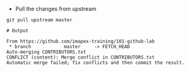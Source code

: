 
* Pull the changes from upstream

```
git pull upstream master
```
```
# Output

From https://github.com/imapex-training/101-github-lab
 * branch            master     -> FETCH_HEAD
Auto-merging CONTRIBUTORS.txt
CONFLICT (content): Merge conflict in CONTRIBUTORS.txt
Automatic merge failed; fix conflicts and then commit the result.
```

